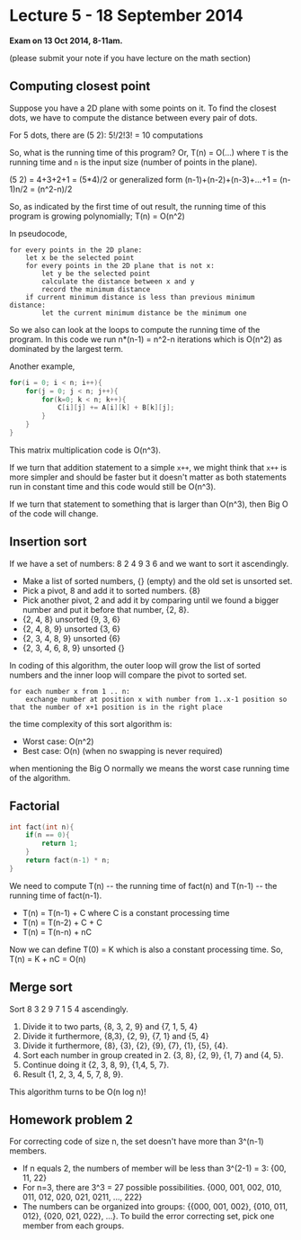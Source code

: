 # Lecture 5 - 18 September 2014

**Exam on 13 Oct 2014, 8-11am.**

(please submit your note if you have lecture on the math section)

## Computing closest point

Suppose you have a 2D plane with some points on it. To find the closest dots, we have to compute the distance between every pair of dots.

For 5 dots, there are (5 2): 5!/2!3! = 10 computations

So, what is the running time of this program? Or, T(n) = O(...) where `T` is the running time and `n` is the input size (number of points in the plane).

(5 2) = 4+3+2+1 = (5*4)/2 or generalized form (n-1)+(n-2)+(n-3)+...+1 = (n-1)n/2 = (n^2-n)/2

So, as indicated by the first time of out result, the running time of this program is growing polynomially; T(n) = O(n^2)

In pseudocode,

```
for every points in the 2D plane:
	let x be the selected point
	for every points in the 2D plane that is not x:
		let y be the selected point
		calculate the distance between x and y
		record the minimum distance
	if current minimum distance is less than previous minimum distance:
		let the current minimum distance be the minimum one
```

So we also can look at the loops to compute the running time of the program. In this code we run n*(n-1) = n^2-n iterations which is O(n^2) as dominated by the largest term.

Another example,

```java
for(i = 0; i < n; i++){
	for(j = 0; j < n; j++){
		for(k=0; k < n; k++){
			C[i][j] += A[i][k] + B[k][j];
		}
	}
}
```

This matrix multiplication code is O(n^3).

If we turn that addition statement to a simple `x++`, we might think that `x++` is more simpler and should be faster but it doesn't matter as both statements run in constant time and this code would still be O(n^3).

If we turn that statement to something that is larger than O(n^3), then Big O of the code will change.

## Insertion sort

If we have a set of numbers: 8 2 4 9 3 6 and we want to sort it ascendingly.

- Make a list of sorted numbers, {} (empty) and the old set is unsorted set.
- Pick a pivot, 8 and add it to sorted numbers. {8}
- Pick another pivot, 2 and add it by comparing until we found a bigger number and put it before that number, {2, 8}.
- {2, 4, 8} unsorted {9, 3, 6}
- {2, 4, 8, 9} unsorted {3, 6}
- {2, 3, 4, 8, 9} unsorted {6}
- {2, 3, 4, 6, 8, 9} unsorted {}

In coding of this algorithm, the outer loop will grow the list of sorted numbers and the inner loop will compare the pivot to sorted set.

```
for each number x from 1 .. n:
	exchange number at position x with number from 1..x-1 position so that the number of x+1 position is in the right place
```

the time complexity of this sort algorithm is:

- Worst case: O(n^2)
- Best case: O(n) (when no swapping is never required)

when mentioning the Big O normally we means the worst case running time of the algorithm.

## Factorial

```c
int fact(int n){
	if(n == 0){
		return 1;
	}
	return fact(n-1) * n;
}
```

We need to compute T(n) -- the running time of fact(n) and T(n-1) -- the running time of fact(n-1).

- T(n) = T(n-1) + C where C is a constant processing time
- T(n) = T(n-2) + C + C
- T(n) = T(n-n) + nC

Now we can define T(0) = K which is also a constant processing time. So, T(n) = K + nC = O(n)

## Merge sort

Sort 8 3 2 9 7 1 5 4 ascendingly.

1. Divide it to two parts, {8, 3, 2, 9} and {7, 1, 5, 4}
2. Divide it furthermore, {8,3}, {2, 9}, {7, 1} and {5, 4}
3. Divide it furthermore, {8}, {3}, {2}, {9}, {7}, {1}, {5}, {4}.
4. Sort each number in group created in 2. {3, 8}, {2, 9}, {1, 7} and {4, 5}.
5. Continue doing it {2, 3, 8, 9}, {1,4, 5, 7}.
6. Result {1, 2, 3, 4, 5, 7, 8, 9}.

This algorithm turns to be O(n log n)!

## Homework problem 2

For correcting code of size n, the set doesn't have more than 3^(n-1) members.

- If n equals 2, the numbers of member will be less than 3^(2-1) = 3: {00, 11, 22}
- For n=3, there are 3^3 = 27 possible possibilities. {000, 001, 002, 010, 011, 012, 020, 021, 0211, ..., 222}
- The numbers can be organized into groups: {{000, 001, 002}, {010, 011, 012}, {020, 021, 022}, ...}. To build the error correcting set, pick one member from each groups.
